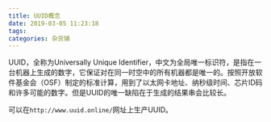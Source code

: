 ```yaml
---
title: UUID概念
date: 2019-03-05 11:23:18
tags:
categories: 杂货铺
---
```


UUID，全称为Universally Unique Identifier，中文为全局唯一标识符，是指在一台机器上生成的数字，它保证对在同一时空中的所有机器都是唯一的。按照开放软件基金会（OSF）制定的标准计算，用到了以太网卡地址、纳秒级时间、芯片ID码和许多可能的数字。但是UUID的唯一缺陷在于生成的结果串会比较长。

可以在`http://www.uuid.online/`网址上生产UUID。
